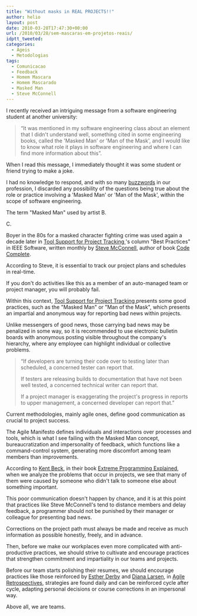 ```yaml
---
title: "Without masks in REAL PROJECTS!!"
author: helio
layout: post
date: 2010-03-28T17:47:30+00:00
url: /2010/03/28/sem-mascaras-em-projetos-reais/
idptt_tweeted: 
categories:
  - Ageis
  - Metodologias
tags:
  - Comunicacao
  - Feedback
  - Homem Mascara
  - Homem Mascarado
  - Masked Man
  - Steve McConnell
---
```


<div>
 
<div style="text-align: left">
 I recently received an intriguing message from a software engineering student at another university: 
</div>
 
<blockquote>
 
<div>
 “It was mentioned in my software engineering class about an element that I didn't understand well, something cited in some engineering books, called the 'Masked Man' or 'Man of the Mask', and I would like to know what role it plays in software engineering and where I can find more information about this”. 
</div>
 
</blockquote>
 
<p>
 
</p>
 
<div style="text-align: left">
 When I read this message, I immediately thought it was some student or friend trying to make a joke.

I had no knowledge to respond, and with so many <a title="Buzzword" href="http://en.wikipedia.org/wiki/Buzzword" target="_blank">buzzwords</a> in our profession, I discarded any possibility of the questions being true about the role or practice involving a 'Masked Man' or 'Man of the Mask', within the scope of software engineering. 
</div>
 
<p>
 
</p>
 
<div style="text-align: left">
 The term "Masked Man" used by artist B.

C.

Boyer in the 80s for a masked character fighting crime was used again a decade later in <a title="Tool Support for Project Tracking" href="http://www.stevemcconnell.com/ieeesoftware/bp11.htm" target="_blank">Tool Support for Project Tracking </a>'s column "Best Practices" in IEEE Software, written monthly by <a title="Steve McConnell" href="http://www.stevemcconnell.com/" target="_blank">Steve McConnell</a>, author of book <a title="Code Complete" href="http://www.amazon.com/Complete-Microsoft-Programming-Steve-McConnell/dp/1556154844" target="_blank">Code Complete</a>. 
</div>
 
<p>
 
</p>
 
<div style="text-align: left">
 According to Steve, it is essential to track our project plans and schedules in real-time.

If you don't do activities like this as a member of an auto-managed team or project manager, you will probably fail.

Within this context, <a title="Tool Support for Project Tracking" href="http://www.stevemcconnell.com/ieeesoftware/bp11.htm" target="_blank">Tool Support for Project Tracking </a> presents some good practices, such as the "Masked Man" or "Man of the Mask", which presents an impartial and anonymous way for reporting bad news within projects.

Unlike messengers of good news, those carrying bad news may be penalized in some way, so it is recommended to use electronic bulletin boards with anonymous posting visible throughout the company's hierarchy, where any employee can highlight individual or collective problems. 
</div>
 
<blockquote>
 
<div>
 “If developers are turning their code over to testing later than scheduled, a concerned tester can report that.

If testers are releasing builds to documentation that have not been well tested, a concerned technical writer can report that.

If a project manager is exaggerating the project's progress in reports to upper management, a concerned developer can report that.” 
</div>
 
</blockquote>
 
<div style="text-align: left">
 Current methodologies, mainly agile ones, define good communication as crucial to project success.

The Agile Manifesto defines individuals and interactions over processes and tools, which is what I see failing with the Masked Man concept, bureaucratization and impersonality of feedback, which functions like a command-control system, generating more discomfort among team members than improvements. 
</div>
 
<p>
 
</p>
 
<div style="text-align: left">
 According to <a title="Kent Beck" href="http://en.wikipedia.org/wiki/Kent_Beck" target="_blank">Kent Beck</a>, in their book <a title="XP Explained" href="http://www.amazon.com/Extreme-Programming-Explained-Embrace-Change/dp/0201616416" target="_blank">Extreme Programming Explained</a>, when we analyze the problems that occur in projects, we see that many of them were caused by someone who didn't talk to someone else about something important.

This poor communication doesn't happen by chance, and it is at this point that practices like Steve McConnell's tend to distance members and delay feedback, a programmer should not be punished by their manager or colleague for presenting bad news. 
</div>
 
<p>
 
</p>
 
<div style="text-align: left">
 Corrections on the project path must always be made and receive as much information as possible honestly, freely, and in advance.

Then, before we make our workplaces even more complicated with anti-productive practices, we should strive to cultivate and encourage practices that strengthen commitment and impartiality in our teams and projects.

Before our team starts polishing their resumes, we should encourage practices like those reinforced by <a title="Esther" href="http://www.scrumalliance.org/profiles/10" target="_blank">Esther Derby</a> and <a title="Diana" href="http://www.scrumalliance.org/profiles/8019-diana-larsen" target="_blank">Diana Larsen</a>, in <a title="Agile Retrospective" href="http://www.pragprog.com/titles/dlret/agile-retrospectives" target="_blank">Agile Retrospectives</a>, strategies are found daily and can be reinforced cycle after cycle, adapting personal decisions or course corrections in an impersonal way.

Above all, we are teams. 
</div>
 
</div>